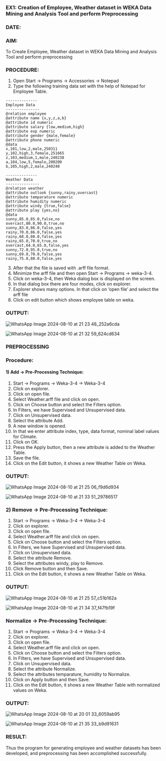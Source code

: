 ### EX1: Creation of Employee, Weather dataset in WEKA Data Mining and Analysis Tool and perform Preprocessing
### DATE:

### AIM: 
  To Create Employee, Weather dataset in WEKA Data Mining and Analysis Tool and perform preprocessing
  
  
### PROCEDURE: 
1) Open Start -> Programs -> Accessories -> Notepad
2) Type the following training data set with the help of Notepad for Employee Table.

```
--------------
Employee Data
---------------
@relation employee
@attribute name {x,y,z,a,b}
@attribute id numeric
@attribute salary {low,medium,high}
@attribute exp numeric
@attribute gender {male,female}
@attribute phone numeric
@data
x,101,low,2,male,250311
y,102,high,3,female,251665
z,103,medium,1,male,240238
a,104,low,5,female,200200
b,105,high,2,male,240240

--------------
Weather Data
---------------
@relation weather
@attribute outlook {sunny,rainy,overcast}
@attribute temparature numeric
@attribute humidity numeric
@attribute windy {true,false}
@attribute play {yes,no}
@data
sunny,85.0,85.0,false,no
overcast,80.0,90.0,true,no
sunny,83.0,86.0,false,yes
rainy,70.0,86.0,false,yes
rainy,68.0,80.0,false,yes
rainy,65.0,70.0,true,no
overcast,64.0,65.0,false,yes
sunny,72.0,95.0,true,no
sunny,69.0,70.0,false,yes
rainy,75.0,80.0,false,yes
```
3) After that the file is saved with .arff file format.
4) Minimize the arff file and then open Start -> Programs -> weka-3-4.
5) Click on weka-3-4, then Weka dialog box is displayed on the screen.
6) In that dialog box there are four modes, click on explorer.
7) Explorer shows many options. In that click on ‘open file’ and select the arff file
8) Click on edit button which shows employee table on weka.

### OUTPUT:

![WhatsApp Image 2024-08-10 at 21 23 48_252a6cda](https://github.com/user-attachments/assets/9294a600-06f4-46af-ba7a-24a7680d4d39)



![WhatsApp Image 2024-08-10 at 21 32 59_624cd634](https://github.com/user-attachments/assets/8f7d874a-bd9d-4589-8165-a19022a051f9)


### PREPROCESSING

### Procedure:
#### 1) Add -> Pre-Processing Technique:
1) Start -> Programs -> Weka-3-4 -> Weka-3-4
2) Click on explorer.
3) Click on open file.
4) Select Weather.arff file and click on open.
5) Click on Choose button and select the Filters option.
6) In Filters, we have Supervised and Unsupervised data.
7) Click on Unsupervised data.
8) Select the attribute Add.
9) A new window is opened.
10) In that we enter attribute index, type, data format, nominal label values for Climate.
11) Click on OK.
12) Press the Apply button, then a new attribute is added to the Weather Table.
13) Save the file.
14) Click on the Edit button, it shows a new Weather Table on Weka.

### OUTPUT:

![WhatsApp Image 2024-08-10 at 21 25 06_f9d6d934](https://github.com/user-attachments/assets/0ef8bcd5-d097-49ff-b93f-c603014343bb)



![WhatsApp Image 2024-08-10 at 21 33 51_29786517](https://github.com/user-attachments/assets/35cf8581-ecc1-44ec-8489-c42efe5e81da)



### 2) Remove -> Pre-Processing Technique:

1) Start -> Programs -> Weka-3-4 -> Weka-3-4
2) Click on explorer.
3) Click on open file.
4) Select Weather.arff file and click on open.
5) Click on Choose button and select the Filters option.
6) In Filters, we have Supervised and Unsupervised data.
7) Click on Unsupervised data.
8) Select the attribute Remove.
9) Select the attributes windy, play to Remove.
10) Click Remove button and then Save.
11) Click on the Edit button, it shows a new Weather Table on Weka.

### OUTPUT:


![WhatsApp Image 2024-08-10 at 21 25 57_c51b162a](https://github.com/user-attachments/assets/39349caa-0a03-4d09-852f-25ac3ac57bc5)



![WhatsApp Image 2024-08-10 at 21 34 37_f47fb19f](https://github.com/user-attachments/assets/7dc5213c-48b9-48c8-ab76-b3d1a7224428)



### Normalize -> Pre-Processing Technique:

1) Start -> Programs -> Weka-3-4 -> Weka-3-4
2) Click on explorer.
3) Click on open file.
4) Select Weather.arff file and click on open.
5) Click on Choose button and select the Filters option.
6) In Filters, we have Supervised and Unsupervised data.
7) Click on Unsupervised data.
8) Select the attribute Normalize.
9) Select the attributes temparature, humidity to Normalize.
10) Click on Apply button and then Save.
11) Click on the Edit button, it shows a new Weather Table with normalized values on Weka.

### OUTPUT:

![WhatsApp Image 2024-08-10 at 20 01 33_6059ab95](https://github.com/user-attachments/assets/9546095e-56fd-462f-808f-9755c5d87aef)



![WhatsApp Image 2024-08-10 at 21 35 33_b9d91631](https://github.com/user-attachments/assets/145604e7-3bcf-4072-9c6e-906ad18711fa)




### RESULT: 
  Thus the program for generating employee and weather datasets has been developed, and preprocessing has been accomplished successfully.

